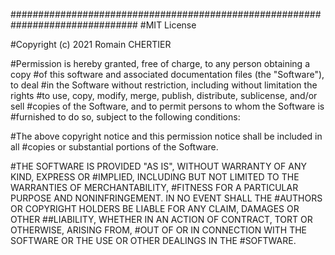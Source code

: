 ###############################################################################
#MIT License

#Copyright (c) 2021 Romain CHERTIER

#Permission is hereby granted, free of charge, to any person obtaining a copy
#of this software and associated documentation files (the "Software"), to deal
#in the Software without restriction, including without limitation the rights
#to use, copy, modify, merge, publish, distribute, sublicense, and/or sell
#copies of the Software, and to permit persons to whom the Software is
#furnished to do so, subject to the following conditions:

#The above copyright notice and this permission notice shall be included in all
#copies or substantial portions of the Software.

#THE SOFTWARE IS PROVIDED "AS IS", WITHOUT WARRANTY OF ANY KIND, EXPRESS OR
#IMPLIED, INCLUDING BUT NOT LIMITED TO THE WARRANTIES OF MERCHANTABILITY,
#FITNESS FOR A PARTICULAR PURPOSE AND NONINFRINGEMENT. IN NO EVENT SHALL THE
#AUTHORS OR COPYRIGHT HOLDERS BE LIABLE FOR ANY CLAIM, DAMAGES OR OTHER
##LIABILITY, WHETHER IN AN ACTION OF CONTRACT, TORT OR OTHERWISE, ARISING FROM,
#OUT OF OR IN CONNECTION WITH THE SOFTWARE OR THE USE OR OTHER DEALINGS IN THE
#SOFTWARE.
